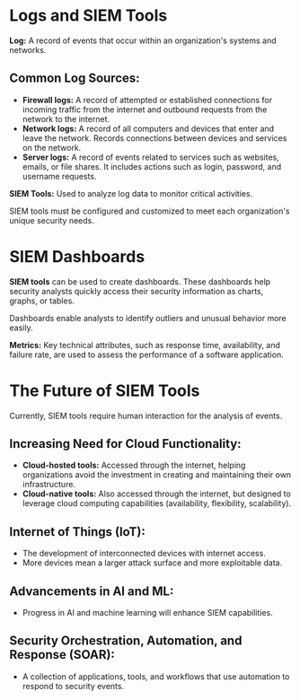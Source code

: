 # Logs and SIEM Tools

**Log:** A record of events that occur within an organization's systems and networks.

## Common Log Sources:
- **Firewall logs:** A record of attempted or established connections for incoming traffic from the internet and outbound requests from the network to the internet.
- **Network logs:** A record of all computers and devices that enter and leave the network. Records connections between devices and services on the network.
- **Server logs:** A record of events related to services such as websites, emails, or file shares. It includes actions such as login, password, and username requests.

**SIEM Tools:** Used to analyze log data to monitor critical activities.

SIEM tools must be configured and customized to meet each organization's unique security needs.

 # SIEM Dashboards

**SIEM tools** can be used to create dashboards. These dashboards help security analysts quickly access their security information as charts, graphs, or tables. 

Dashboards enable analysts to identify outliers and unusual behavior more easily.

**Metrics:** Key technical attributes, such as response time, availability, and failure rate, are used to assess the performance of a software application.

# The Future of SIEM Tools

Currently, SIEM tools require human interaction for the analysis of events.

## Increasing Need for Cloud Functionality:
- **Cloud-hosted tools:** Accessed through the internet, helping organizations avoid the investment in creating and maintaining their own infrastructure.
- **Cloud-native tools:** Also accessed through the internet, but designed to leverage cloud computing capabilities (availability, flexibility, scalability).

## Internet of Things (IoT):
- The development of interconnected devices with internet access.
- More devices mean a larger attack surface and more exploitable data.

## Advancements in AI and ML:
- Progress in AI and machine learning will enhance SIEM capabilities.

## Security Orchestration, Automation, and Response (SOAR):
- A collection of applications, tools, and workflows that use automation to respond to security events.



